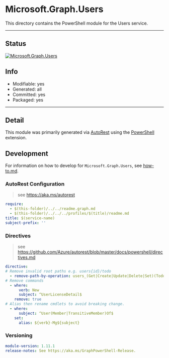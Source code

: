 <!-- region Generated -->
# Microsoft.Graph.Users
This directory contains the PowerShell module for the Users service.

---
## Status
[![Microsoft.Graph.Users](https://img.shields.io/powershellgallery/v/Microsoft.Graph.Users.svg?style=flat-square&label=Microsoft.Graph.Users "Microsoft.Graph.Users")](https://www.powershellgallery.com/packages/Microsoft.Graph.Users/)

## Info
- Modifiable: yes
- Generated: all
- Committed: yes
- Packaged: yes

---
## Detail
This module was primarily generated via [AutoRest](https://github.com/Azure/autorest) using the [PowerShell](https://github.com/Azure/autorest.powershell) extension.

## Development
For information on how to develop for `Microsoft.Graph.Users`, see [how-to.md](how-to.md).
<!-- endregion -->

### AutoRest Configuration

> see https://aka.ms/autorest

``` yaml
require:
  - $(this-folder)/../../readme.graph.md
  - $(this-folder)/../../../profiles/$(title)/readme.md
title: $(service-name)
subject-prefix: ''
```

### Directives

> see https://github.com/Azure/autorest/blob/master/docs/powershell/directives.md

``` yaml
directive:
# Remove invalid root paths e.g. users{id}/todo
  - remove-path-by-operation: users_(Get|Create|Update|Delete|Set)(Todo|outlook)
# Remove commands
  - where:
      verb: New
      subject: ^UserLicenseDetail$
    remove: true
# Alias then rename cmdlets to avoid breaking change.
  - where:
      subject: ^User(Member|TransitiveMember)Of$
    set:
      alias: ${verb}-Mg${subject}
```
### Versioning

``` yaml
module-version: 1.11.1
release-notes: See https://aka.ms/GraphPowerShell-Release.
```
